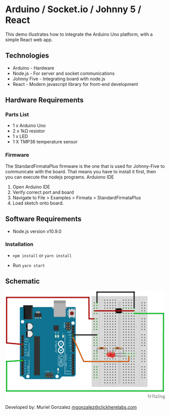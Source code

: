 # Arduino / Socket.io / Johnny 5 / React

This demo illustrates how to integrate the Arduino Uno platform, with a simple React web app. 

## Technologies
- Arduino - Hardware
- Node.js - For server and socket communications
- Johnny Five - Integrating board with node.js
- React - Modern javascript library for front-end development

## Hardware Requirements

### Parts List
- 1 x Arduino Uno
- 2 x 1kΩ resistor
- 1 x LED
- 1 X TMP36 temperature sensor

### Firmware
   
The StandardFirmataPlus firmware is the one that is used for Johnny-Five to communicate with the board. That means you have to install it first, then you can execute the nodejs programs. Arduiono IDE
   
1. Open Arduino IDE
2. Verify correct port and board
3. Navigate to File > Examples > Firmata > StandardFirmataPlus
4. Load sketch onto board.
 
## Software Requirements
- Node.js version v10.9.0

### Installation 
- `npm install` or `yarn install`

- Run `yarn start`

## Schematic
![alt text](src/assets/images/arduino_makerspace.png "LED on pin 13 (Arduino UNO)")

Developed by: Muriel Gonzalez mgonzalez@clickherelabs.com